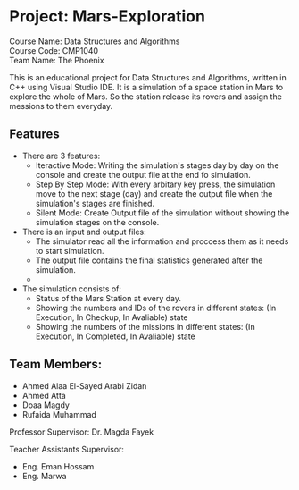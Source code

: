# Project: Mars-Exploration

Course Name: Data Structures and Algorithms<br>
Course Code: CMP1040<br>
Team Name: The Phoenix<br>

This is an educational project for Data Structures and Algorithms, written in C++ using Visual Studio IDE. It is a simulation of a space station in Mars to explore the whole of Mars. So the station release its rovers and assign the messions to them everyday.

## Features
* There are 3 features:
  * Iteractive Mode: Writing the simulation's stages day by day on the console and create the output file at the end fo simulation.
  * Step By Step Mode: With every arbitary key press, the simulation move to the next stage (day) and create the output file when the simulation's stages are finished.
  * Silent Mode: Create Output file of the simulation without showing the simulation stages on the console.
* There is an input and output files:
  * The simulator read all the information and proccess them as it needs to start simulation.
  * The output file contains the final statistics generated after the simulation.
  *
* The simulation consists of:
  * Status of the Mars Station at every day.
  * Showing the numbers and IDs of the rovers in different states: (In Execution, In Checkup, In Avaliable) state
  * Showing the numbers of the missions in different states: (In Execution, In Completed, In Avaliable) state

## Team Members:
* Ahmed Alaa El-Sayed Arabi Zidan
* Ahmed Atta
* Doaa Magdy
* Rufaida Muhammad

Professor Supervisor: Dr. Magda Fayek

Teacher Assistants Supervisor:
* Eng. Eman Hossam
* Eng. Marwa
